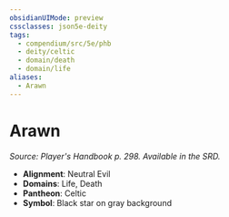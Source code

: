 ```yaml
---
obsidianUIMode: preview
cssclasses: json5e-deity
tags:
  - compendium/src/5e/phb
  - deity/celtic
  - domain/death
  - domain/life
aliases:
  - Arawn
---
```

# Arawn
*Source: Player's Handbook p. 298. Available in the SRD.* 

- **Alignment**: Neutral Evil
- **Domains**: Life, Death
- **Pantheon**: Celtic
- **Symbol**: Black star on gray background
